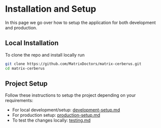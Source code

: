 Installation and Setup
==============

In this page we go over how to setup the application for both development and production.

## Local Installation

To clone the repo and install locally run
```bash
git clone https://github.com/MatrixDoctors/matrix-cerberus.git
cd matrix-cerberus
```

## Project Setup

Follow these instructions to setup the project depending on your requirements:

- For local development/setup: [development-setup.md](./setup/development-setup.md)
- For production setup: [production-setup.md](./setup/production-setup.md)
- To test the changes locally: [testing.md](./setup/testing.md)
